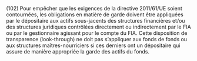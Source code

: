 (102) Pour empêcher que les exigences de la directive 2011/61/UE soient contournées, les obligations en matière de garde doivent être appliquées par le dépositaire aux actifs sous-jacents des structures financières et/ou des structures juridiques contrôlées directement ou indirectement par le FIA ou par le gestionnaire agissant pour le compte du FIA. Cette disposition de transparence (look-through) ne doit pas s’appliquer aux fonds de fonds ou aux structures maîtres-nourriciers si ces derniers ont un dépositaire qui assure de manière appropriée la garde des actifs du fonds.